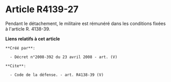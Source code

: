 # Article R4139-27

Pendant le détachement, le militaire est rémunéré dans les conditions fixées à l'article R. 4138-39.

**Liens relatifs à cet article**

	**Créé par**:

	  - Décret n°2008-392 du 23 avril 2008 - art. (V)

	**Cite**:

	  - Code de la défense. - art. R4138-39 (V)
